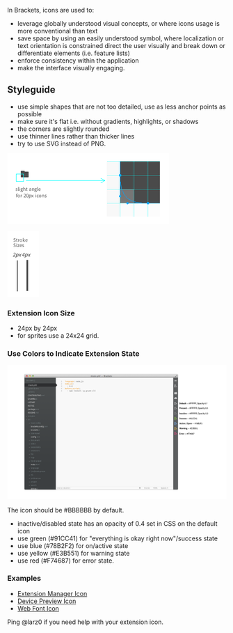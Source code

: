 In Brackets, icons are used to:

* leverage globally understood visual concepts, or where icons usage is more conventional than text
* save space by using an easily understood symbol, where localization or text orientation is constrained
direct the user visually and break down or differentiate elements (i.e. feature lists)
* enforce consistency within the application
* make the interface visually engaging.

## Styleguide

* use simple shapes that are not too detailed, use as less anchor points as possible
* make sure it's flat i.e. without gradients, highlights, or shadows
* the corners are slightly rounded
* use thinner lines rather than thicker lines
* try to use SVG instead of PNG.

![Rounded Corner Example](icon-guidelines/rounded-corner-example.png)

![Stroke Example](icon-guidelines/stroke-example.png)


### Extension Icon Size  

* 24px by 24px
* for sprites use a 24x24 grid.


### Use Colors to Indicate Extension State

![Extension State Example](icon-guidelines/extension-icon-states.png)

The icon should be #BBBBBB by default.

* inactive/disabled state has an opacity of 0.4 set in CSS on the default icon
* use green (#91CC41) for "everything is okay right now"/success state
* use blue (#78B2F2) for on/active state
* use yellow (#E3B551) for warning state
* use red (#F74687) for error state.

### Examples

* [Extension Manager Icon](icon-guidelines/topcoat-plugin-20.svg)
* [Device Preview Icon](icon-guidelines/topcoat-preview-20.svg)
* [Web Font Icon](icon-guidelines/topcoat-webfont-20.svg)


Ping @larz0 if you need help with your extension icon.